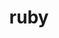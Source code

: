 ---
title: "ruby"
layout: cache
categories: [package, develop]
meta: {"versions": ["3.1.0"], "compilers": ["gcc@=7.5.0"], "oss": ["ubuntu18.04"], "platforms": ["linux"], "targets": ["x86_64_v3"], "stacks": ["build_systems", "root"], "num_specs": 3, "num_specs_by_stack": {"root": 3, "build_systems": 3}}
spec_details: [{"hash": "z56zsyafl5rmvhe2d5nowqpudt2u57go", "compiler": "gcc@=7.5.0", "versions": ["3.1.0"], "os": "ubuntu18.04", "platform": "linux", "target": "x86_64_v3", "variants": ["build_system=autotools", "~openssl", "~readline"], "stacks": ["root", "build_systems"], "size": "-", "tarball": "https://binaries.spack.io/develop/build_cache/linux-ubuntu18.04-x86_64_v3/gcc-7.5.0/ruby-3.1.0/linux-ubuntu18.04-x86_64_v3-gcc-7.5.0-ruby-3.1.0-z56zsyafl5rmvhe2d5nowqpudt2u57go.spack"}, {"hash": "7tq5tkgywo3icrfo6ikb53xb7bl5co4h", "compiler": "gcc@=7.5.0", "versions": ["3.1.0"], "os": "ubuntu18.04", "platform": "linux", "target": "x86_64_v3", "variants": ["build_system=autotools", "~openssl", "~readline"], "stacks": ["root", "build_systems"], "size": "-", "tarball": "https://binaries.spack.io/develop/build_cache/linux-ubuntu18.04-x86_64_v3/gcc-7.5.0/ruby-3.1.0/linux-ubuntu18.04-x86_64_v3-gcc-7.5.0-ruby-3.1.0-7tq5tkgywo3icrfo6ikb53xb7bl5co4h.spack"}, {"hash": "7c6pibcd3scogkdwjn4aqbmvw3dxzm7w", "compiler": "gcc@=7.5.0", "versions": ["3.1.0"], "os": "ubuntu18.04", "platform": "linux", "target": "x86_64_v3", "variants": ["build_system=autotools", "~openssl", "~readline"], "stacks": ["root", "build_systems"], "size": "-", "tarball": "https://binaries.spack.io/develop/build_cache/linux-ubuntu18.04-x86_64_v3/gcc-7.5.0/ruby-3.1.0/linux-ubuntu18.04-x86_64_v3-gcc-7.5.0-ruby-3.1.0-7c6pibcd3scogkdwjn4aqbmvw3dxzm7w.spack"}]
---